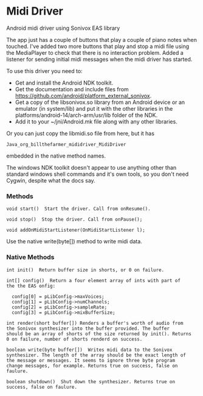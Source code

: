Midi Driver
===========

Android midi driver using Sonivox EAS library

The app just has a couple of buttons that play a couple of piano notes when touched. I've added two more buttons that play and stop a midi file using the MediaPlayer to check that there is no interaction problem. Added a listener for sending initial midi messages when the midi driver has started.

To use this driver you need to:

  * Get and install the Android NDK toolkit.
  * Get the documentation and include files from https://github.com/android/platform_external_sonivox.
  * Get a copy of the libsonivox.so library from an Android device or an emulator (in system/lib) and put it with the other libraries in the platforms/android-14/arch-arm/usr/lib folder of the NDK.
  * Add it to your ~/jni/Android.mk file along with any other libraries.

Or you can just copy the libmidi.so file from here, but it has

    Java_org_billthefarmer_mididriver_MidiDriver

embedded in the native method names.

The windows NDK toolkit doesn't appear to use anything other than standard windows shell commands and it's own tools, so you don't need Cygwin, despite what the docs say.

### Methods

	void start()  Start the driver. Call from onResume().

	void stop()  Stop the driver. Call from onPause();

	void addOnMidiStartListener(OnMidiStartListener l);

Use the native write(byte[]) method to write midi data.

### Native Methods

	int init()  Return buffer size in shorts, or 0 on failure.
	
	int[] config()  Return a four element array of ints with part of
	the the EAS onfig:

      config[0] = pLibConfig->maxVoices;
      config[1] = pLibConfig->numChannels;
      config[2] = pLibConfig->sampleRate;
      config[3] = pLibConfig->mixBufferSize;

	int render(short buffer[]) Renders a buffer's worth of audio from
	the Sonivox synthesizer into the buffer provided. The buffer
	should be an array of shorts of the size returned by init(). Returns
	0 on failure, number of shorts renderd on success.

	boolean write(byte buffer[])  Writes midi data to the Sonivox
	synthesizer. The length of the array should be the exact length of
	the message or messages. It seems to ignore three byte program
	change messages, for example. Returns true on success, false on
	faulure.

	boolean shutdown()  Shut down the synthesizer. Returns true on
	success, false on faulure.
